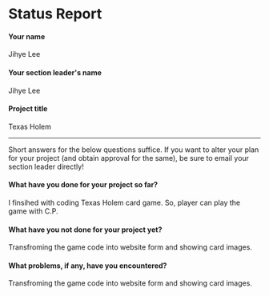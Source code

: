 # Status Report

#### Your name

Jihye Lee

#### Your section leader's name

Jihye Lee

#### Project title

Texas Holem

***

Short answers for the below questions suffice. If you want to alter your plan for your project (and obtain approval for the same), be sure to email your section leader directly!

#### What have you done for your project so far?

I finsihed with coding Texas Holem card game. So, player can play the game with C.P.

#### What have you not done for your project yet?

Transfroming the game code into website form and showing card images.

#### What problems, if any, have you encountered?

Transfroming the game code into website form and showing card images.


